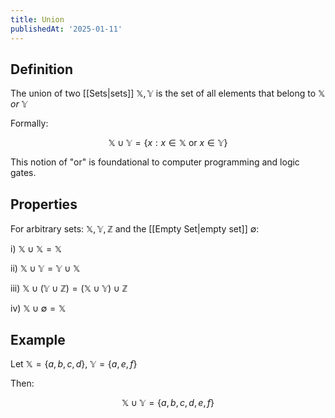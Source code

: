 ```yaml
---
title: Union
publishedAt: '2025-01-11'
---
```


## Definition
The union of two [[Sets|sets]] $\mathbb{X}, \mathbb{Y}$ is the set of all elements that belong to $\mathbb{X}$ *or* $\mathbb{Y}$

Formally: 

$$
\mathbb{X} \cup \mathbb{Y} = \{ x : x \in \mathbb{X} \text{ or } x \in \mathbb{Y} \}
$$

This notion of "or" is foundational to computer programming and logic gates.

## Properties
For arbitrary sets: $\mathbb{X}, \mathbb{Y}, \mathbb{Z}$ and the [[Empty Set|empty set]] $\emptyset$:

i) $\mathbb{X} \cup \mathbb{X} = \mathbb{X}$

ii) $\mathbb{X} \cup \mathbb{Y} = \mathbb{Y} \cup \mathbb{X}$

iii) $\mathbb{X} \cup (\mathbb{Y} \cup \mathbb{Z}) = (\mathbb{X} \cup \mathbb{Y}) \cup \mathbb{Z}$

iv) $\mathbb{X} \cup \emptyset = \mathbb{X}$

## Example
Let $\mathbb{X}=\{a, b, c, d\}$, $\mathbb{Y}=\{a, e, f\}$

Then:

$$
\mathbb{X} \cup \mathbb{Y} = \{a, b, c, d, e, f\}
$$